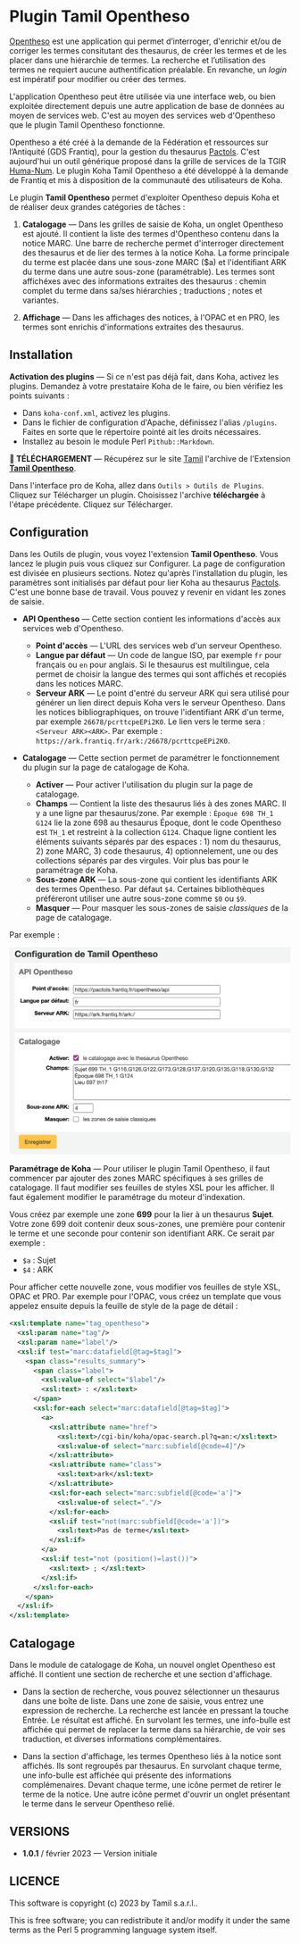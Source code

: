 # Plugin Tamil Opentheso

[Opentheso](https://opentheso.hypotheses.org) est une application qui permet
d’interroger, d'enrichir et/ou de corriger les termes consitutant des
thesaurus, de créer les termes et de les placer dans une hiérarchie de termes.
La recherche et l’utilisation des termes ne requiert aucune authentification
préalable. En revanche, un _login_ est impératif pour modifier ou créer des
termes.

L'application Opentheso peut être utilisée via une interface web, ou bien exploitée
directement depuis une autre application de base de données au moyen de
services web. C'est au moyen des services web d'Opentheso que le plugin Tamil
Opentheso fonctionne.

Opentheso a été créé à la demande de la Fédération et ressources sur
l’Antiquité (GDS Frantiq), pour la gestion du thesaurus
[Pactols](https://pactols.frantiq.fr). C'est aujourd'hui un outil générique
proposé dans la grille de services de la TGIR
[Huma-Num](https://www.huma-num.fr). Le plugin Koha Tamil Opentheso a été
développé à la demande de Frantiq et mis à disposition de la communauté des
utilisateurs de Koha.

Le plugin **Tamil Opentheso** permet d'exploiter Opentheso depuis Koha et de
réaliser deux grandes catégories de tâches :

1. **Catalogage** — Dans les grilles de saisie de Koha, un onglet Opentheso est
   ajouté. Il contient la liste des termes d'Opentheso contenu dans la notice
   MARC. Une barre de recherche permet d'interroger directement des thesaurus
   et de lier des termes à la notice Koha. La forme principale du terme est
   placée dans une sous-zone MARC ($a) et l'identifiant ARK du terme dans une
   autre sous-zone (paramétrable). Les termes sont affichéxes avec des
   informations extraites des thesaurus : chemin complet du terme dans sa/ses
   hiérarchies ; traductions ; notes et variantes.

1. **Affichage** — Dans les affichages des notices, à l'OPAC et en PRO, les
   termes sont enrichis d'informations extraites des thesaurus.

## Installation

**Activation des plugins** — Si ce n'est pas déjà fait, dans Koha, activez les
plugins. Demandez à votre prestataire Koha de le faire, ou bien vérifiez les
points suivants :

- Dans `koha-conf.xml`, activez les plugins.
- Dans le fichier de configuration d'Apache, définissez l'alias `/plugins`.
  Faites en sorte que le répertoire pointé ait les droits nécessaires.
- Installez au besoin le module Perl `Pithub::Markdown`.

**📁 TÉLÉCHARGEMENT** — Récupérez sur le site [Tamil](https://www.tamil.fr)
l'archive de l'Extension **[Tamil
Opentheso](https://www.tamil.fr/download/koha-plugin-tamil-opentheso-1.0.1.kpz)**.

Dans l'interface pro de Koha, allez dans `Outils > Outils de Plugins`. Cliquez
sur Télécharger un plugin. Choisissez l'archive **téléchargée** à l'étape
précédente. Cliquez sur Télécharger.

## Configuration

Dans les Outils de plugin, vous voyez l'extension **Tamil Opentheso**. Vous
lancez le plugin puis vous cliquez sur Configurer. La page de configuration est
divisée en plusieurs sections. Notez qu'après l'installation du plugin, les
paramètres sont initialisés par défaut pour lier Koha au thesaurus
[Pactols](https://pactols.frantiq.fr). C'est une bonne base de travail. Vous
pouvez y revenir en vidant les zones de saisie.

- **API Opentheso** — Cette section contient les informations d'accès aux
  services web d'Opentheso.

  - **Point d'accès** — L'URL des services web d'un serveur Opentheso.
  - **Langue par défaut** — Un code de langue ISO, par exemple `fr` pour
    français ou `en` pour anglais. Si le thesaurus est multilingue, cela permet
    de choisir la langue des termes qui sont affichés et recopiés dans les
    notices MARC.
  - **Serveur ARK** — Le point d'entré du serveur ARK qui sera utilisé pour
    générer un lien direct depuis Koha vers le serveur Opentheso. Dans les
    notices bibliographiques, on trouve l'identifiant ARK d'un terme, par
    exemple `26678/pcrttcpeEPi2K0`. Le lien vers le terme sera : `<Serveur
    ARK><ARK>`. Par exemple :
    `https://ark.frantiq.fr/ark:/26678/pcrttcpeEPi2K0`.

- **Catalogage** — Cette section permet de paramétrer le fonctionnement du
  plugin sur la page de catalogage de Koha.

  - **Activer** — Pour activer l'utilisation du plugin sur la page de
    catalogage.
  - **Champs** — Contient la liste des thesaurus liés à des zones MARC. Il y a
    une ligne par thesaurus/zone. Par exemple : `Époque 698 TH_1 G124` lie la
    zone 698 au thesaurus Époque, dont le code Opentheso est `TH_1` et
    restreint à la collection `G124`. Chaque ligne contient les éléments
    suivants séparés par des espaces : 1) nom du thesaurus, 2) zone MARC, 3)
    code thesaurus, 4) optionnelement, une ou des collections séparés par des
    virgules. Voir plus bas pour le paramétrage de Koha.
  - **Sous-zone ARK** — La sous-zone qui contient les identifiants ARK des
    termes Opentheso. Par défaut `$4`. Certaines bibliothèques préféreront
    utiliser une autre sous-zone comme `$0` ou `$9`.
  - **Masquer** — Pour masquer les sous-zones de saisie _classiques_ de la page
    de catalogage.

Par exemple :

![](https://github.com/fredericd/Koha-Plugin-Tamil-Opentheso/raw/master/Koha/Plugin/Tamil/Opentheso/img/screenshot-config.png)

**Paramétrage de Koha** — Pour utiliser le plugin Tamil Opentheso, il faut
commencer par ajouter des zones MARC spécifiques à ses grilles de catalogage.
Il faut modifier ses feuilles de styles XSL pour les afficher. Il faut également
modifier le paramétrage du moteur d'indexation.

Vous créez par exemple une zone **699** pour la lier à un thesaurus **Sujet**.
Votre zone 699 doit contenir deux sous-zones, une première pour contenir le
terme et une seconde pour contenir son identifiant ARK. Ce serait par exemple :

- `$a` : Sujet
- `$4` : ARK

Pour afficher cette nouvelle zone, vous modifier vos feuilles de style XSL, OPAC
et PRO. Par exemple pour l'OPAC, vous créez un template que vous appelez
ensuite depuis la feuille de style de la page de détail :

```xml
<xsl:template name="tag_opentheso">
  <xsl:param name="tag"/>
  <xsl:param name="label"/>
  <xsl:if test="marc:datafield[@tag=$tag]">
    <span class="results_summary">
      <span class="label">
        <xsl:value-of select="$label"/>
        <xsl:text> : </xsl:text>
      </span>
      <xsl:for-each select="marc:datafield[@tag=$tag]">
        <a>
          <xsl:attribute name="href">
            <xsl:text>/cgi-bin/koha/opac-search.pl?q=an:</xsl:text>
            <xsl:value-of select="marc:subfield[@code=4]"/>
          </xsl:attribute>
          <xsl:attribute name="class">
            <xsl:text>ark</xsl:text>
          </xsl:attribute>
          <xsl:for-each select="marc:subfield[@code='a']">
            <xsl:value-of select="."/>
          </xsl:for-each>
          <xsl:if test="not(marc:subfield[@code='a'])">
            <xsl:text>Pas de terme</xsl:text>
          </xsl:if>
        </a>
        <xsl:if test="not (position()=last())">
          <xsl:text> ; </xsl:text>
        </xsl:if>
      </xsl:for-each>
    </span>
  </xsl:if>
</xsl:template>
```

## Catalogage

Dans le module de catalogage de Koha, un nouvel onglet Opentheso est affiché.
Il contient une section de recherche et une section d'affichage.

- Dans la section de recherche, vous pouvez sélectionner un thesaurus dans une
  boîte de liste. Dans une zone de saisie, vous entrez une expression de
  recherche. La recherche est lancée en pressant la touche Entrée. Le résultat
  est affiché. En survolant les termes, une info-bulle est affichée qui permet
  de replacer la terme dans sa hiérarchie, de voir ses traduction, et diverses
  informations complémentaires.

- Dans la section d'affichage, les termes Opentheso liés à la notice sont
  affichés. Ils sont regroupés par thesaurus. En survolant chaque terme, une
  info-bulle est affichée qui présente des informations complémenaires. Devant
  chaque terme, une icône permet de retirer le terme de la notice. Une autre
  icône permet d'ouvrir un onglet présentant le terme dans le serveur Opentheso
  relié.

## VERSIONS

* **1.0.1** / février 2023 — Version initiale

## LICENCE

This software is copyright (c) 2023 by Tamil s.a.r.l..

This is free software; you can redistribute it and/or modify it under the same
terms as the Perl 5 programming language system itself.

